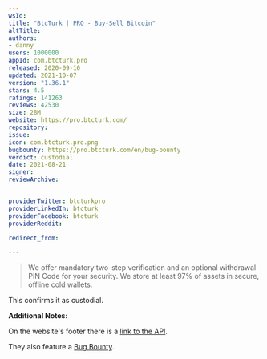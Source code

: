 ```yaml
---
wsId: 
title: "BtcTurk | PRO - Buy-Sell Bitcoin"
altTitle: 
authors:
- danny
users: 1000000
appId: com.btcturk.pro
released: 2020-09-10
updated: 2021-10-07
version: "1.36.1"
stars: 4.5
ratings: 141263
reviews: 42530
size: 28M
website: https://pro.btcturk.com/
repository: 
issue: 
icon: com.btcturk.pro.png
bugbounty: https://pro.btcturk.com/en/bug-bounty
verdict: custodial
date: 2021-08-21
signer: 
reviewArchive:


providerTwitter: btcturkpro
providerLinkedIn: btcturk
providerFacebook: btcturk
providerReddit: 

redirect_from:

---
```



> We offer mandatory two-step verification and an optional withdrawal PIN Code for your security. We store at least 97% of assets in secure, offline cold wallets.

This confirms it as custodial.

**Additional Notes:**

On the website's footer there is a [link to the API](https://docs.btcturk.com).

They also feature a [Bug Bounty](https://pro.btcturk.com/en/bug-bounty).
